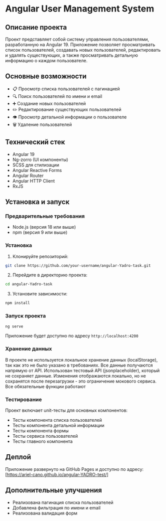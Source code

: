 # Angular User Management System

## Описание проекта
Проект представляет собой систему управления пользователями, разработанную на Angular 19. Приложение позволяет просматривать список пользователей, создавать новых пользователей, редактировать и удалять существующих, а также просматривать детальную информацию о каждом пользователе.

## Основные возможности
- 📋 Просмотр списка пользователей с пагинацией
- 🔍 Поиск пользователей по имени и email
- ➕ Создание новых пользователей
- ✏️ Редактирование существующих пользователей
- 👁️ Просмотр детальной информации о пользователе
- 🗑️ Удаление пользователей

## Технический стек
- Angular 19
- Ng-zorro (UI компоненты)
- SCSS для стилизации
- Angular Reactive Forms
- Angular Router
- Angular HTTP Client
- RxJS

## Установка и запуск

### Предварительные требования
- Node.js (версия 18 или выше)
- npm (версия 9 или выше)

### Установка
1. Клонируйте репозиторий:
```bash
git clone https://github.com/your-username/angular-Yadro-task.git
```

2. Перейдите в директорию проекта:
```bash
cd angular-Yadro-task
```

3. Установите зависимости:
```bash
npm install
```

### Запуск проекта
```bash
ng serve
```
Приложение будет доступно по адресу `http://localhost:4200`


### Хранение данных
В проекте не используется локальное хранение данных (localStorage), так как это не было указано в требованиях. Все данные получаются напрямую от API. Использован тестовый API (jsonplaceholder), который не сохраняет данные. Изменения отображаются локально, но не сохранятся после перезагрузки - это ограничение мокового сервиса. Все обязательные функции работают


### Тестирование
Проект включает unit-тесты для основных компонентов:
- Тесты компонента списка пользователей
- Тесты компонента детальной информации
- Тесты компонента формы
- Тесты сервиса пользователей
- Тесты главного компонента

## Деплой
Приложение развернуто на GitHub Pages и доступно по адресу: [https://ariel-cano.github.io/angular-YADRO-test/]

## Дополнительные улучшения
- Реализована пагинация списка пользователей
- Добавлена фильтрация по имени и email
- Реализована валидация форм

